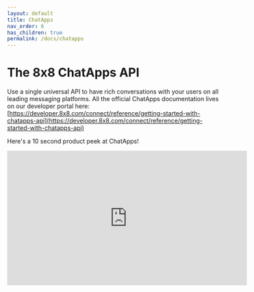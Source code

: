 ```yaml
---
layout: default
title: ChatApps
nav_order: 6
has_children: true
permalink: /docs/chatapps
---
```


# The 8x8 ChatApps API

Use a single universal API to have rich conversations with your users on all leading messaging platforms.
All the official ChatApps documentation lives on our developer portal here: [https://developer.8x8.com/connect/reference/getting-started-with-chatapps-api](https://developer.8x8.com/connect/reference/getting-started-with-chatapps-api)

Here's a 10 second product peek at ChatApps!

<iframe width="560" height="315" src="https://www.youtube.com/embed/Fe8Q_SBbgmo" title="YouTube video player" frameborder="0" allow="accelerometer; autoplay; clipboard-write; encrypted-media; gyroscope; picture-in-picture" allowfullscreen></iframe>
